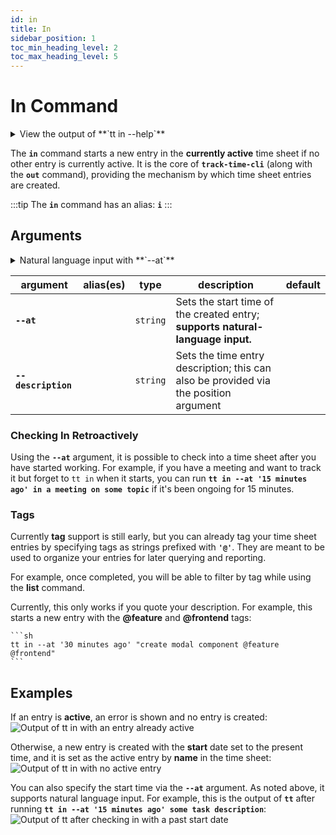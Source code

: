```yaml
---
id: in
title: In
sidebar_position: 1
toc_min_heading_level: 2
toc_max_heading_level: 5
---
```


# In Command

<details>
  <summary>
    View the output of **`tt in --help`**
  </summary>
  <div>
    ```text
    track-time-cli in [description..]

    Check in to a time sheet

    Options:
      --version      Show version number                            [boolean]
      --at           Check in at a specific time                    [string]
      --description  New description for the specified entry        [string]
      --help         Show help                                      [boolean]
    ```
  </div>
</details>

The **`in`** command starts a new entry in the **currently active** time sheet
if no other entry is currently active. It is the core of **`track-time-cli`**
(along with the **`out`** command), providing the mechanism by which time sheet
entries are created.

:::tip
The **`in`** command has an alias: **`i`**
:::

## Arguments

<details>
  <summary>
    Natural language input with **`--at`**
  </summary>
  <div>

:::tip
<br />
**Natural language** input is supported by the **`--at`** argument.

<br />

For example,
all of the following are valid:

<br />

- **`--at '3 days ago'`**
- **`--at 'five months ago'`**
- **`--at '1 hour and 32 minutes ago'`**
- **`--at 'fourty eight hours ago'`**

<br />

The [**time-speak**][time-speak-url] library is used to parse the input.
:::

  </div>
</details>

| argument | alias(es) | type | description | default |
| ---- | --------- | ---- | ----------- | ------- |
| **`--at`** | | `string` | Sets the start time of the created entry; **supports natural-language input.** | |
| **`--description`** | | `string` | Sets the time entry description; this can also be provided via the position argument | |

### Checking In Retroactively

Using the **`--at`** argument, it is possible to check into a time sheet after
you have started working. For example, if you have a meeting and want to track
it but forget to `tt in` when it starts, you can run
**`tt in --at '15 minutes ago' in a meeting on some topic`** if it's been
ongoing for 15 minutes.

### Tags

Currently **tag** support is still early, but you can already tag your time
sheet entries by specifying tags as strings prefixed with **`'@'`**. They are
meant to be used to organize your entries for later querying and reporting.

For example, once completed, you will be able to filter by tag while using the
**list** command.

Currently, this only works if you quote your description. For example, this
starts a new entry with the **@feature** and **@frontend** tags:

    ```sh
    tt in --at '30 minutes ago' "create modal component @feature @frontend"
    ```

## Examples

If an entry is **active**, an error is shown and no entry is created:
![Output of `tt in` with an entry already active](/img/terminal_screenshots/tt_in_with_active_entry.svg)

Otherwise, a new entry is created with the **start** date set to the present
time, and it is set as the active entry by **name** in the time sheet:
![Output of `tt in` with no active entry](/img/terminal_screenshots/tt_in_with_no_active_entry.svg)

You can also specify the start time via the **`--at`** argument. As noted
above, it supports natural language input. For example, this is the output of
**`tt`** after running **`tt in --at '15 minutes ago' some task description`**:
![Output of `tt` after checking in with a past start date](/img/terminal_screenshots/tt_in_with_at.svg)

[time-speak-url]: https://github.com/f3rno64/time-speak
